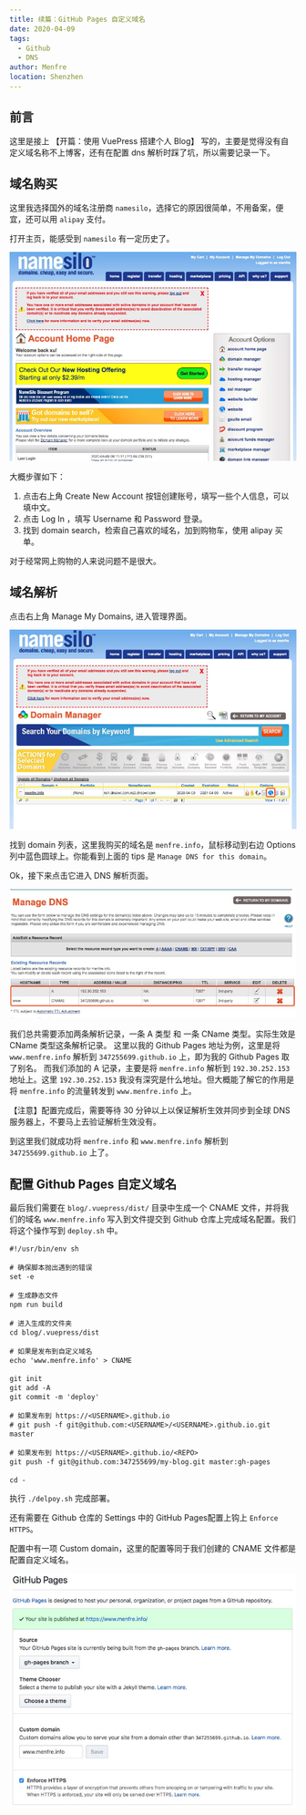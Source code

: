 ```yaml
---
title: 续篇：GitHub Pages 自定义域名 
date: 2020-04-09
tags: 
  - Github
  - DNS
author: Menfre
location: Shenzhen  
---
```


## 前言

这里是接上 【开篇：使用 VuePress 搭建个人 Blog】 写的，主要是觉得没有自定义域名称不上博客，还有在配置 dns 解析时踩了坑，所以需要记录一下。

## 域名购买

这里我选择国外的域名注册商 `namesilo`，选择它的原因很简单，不用备案，便宜，还可以用 `alipay` 支付。 

打开主页，能感受到 `namesilo` 有一定历史了。

![namesilo](/image/namesilo.jpg)

大概步骤如下：

1. 点击右上角 Create New Account 按钮创建账号，填写一些个人信息，可以填中文。
2. 点击 Log In ，填写 Username 和 Password 登录。
3. 找到 domain search，检索自己喜欢的域名，加到购物车，使用 alipay 买单。

对于经常网上购物的人来说问题不是很大。

## 域名解析

点击右上角 Manage My Domains, 进入管理界面。

![domain-manage](/image/domain-manage.jpg)

找到 domain 列表，这里我购买的域名是 `menfre.info`，鼠标移动到右边 Options 列中蓝色圆球上。你能看到上面的 tips 是 `Manage DNS for this domain`。

Ok，接下来点击它进入 DNS 解析页面。

![manage-dns](/image/manage-dns.jpg)

我们总共需要添加两条解析记录，一条 A 类型 和 一条 CName 类型。实际生效是 CName 类型这条解析记录。
这里以我的 Github Pages 地址为例，这里是将 `www.menfre.info` 解析到 `347255699.github.io` 上，即为我的 Github Pages 取了别名。
而我们添加的 A 记录，主要是将 `menfre.info` 解析到 `192.30.252.153` 地址上。这里 `192.30.252.153` 我没有深究是什么地址。但大概能了解它的作用是将 `menfre.info` 的流量转发到 `www.menfre.info` 上。

【注意】配置完成后，需要等待 30 分钟以上以保证解析生效并同步到全球 DNS 服务器上，不要马上去验证解析生效没有。

到这里我们就成功将 `menfre.info` 和 `www.menfre.info` 解析到 `347255699.github.io` 上了。

## 配置 Github Pages 自定义域名

最后我们需要在 `blog/.vuepress/dist/` 目录中生成一个 CNAME 文件，并将我们的域名 `www.menfre.info` 写入到文件提交到 Github 仓库上完成域名配置。我们将这个操作写到 `deploy.sh` 中。

```shell
#!/usr/bin/env sh

# 确保脚本抛出遇到的错误
set -e

# 生成静态文件
npm run build

# 进入生成的文件夹
cd blog/.vuepress/dist

# 如果是发布到自定义域名
echo 'www.menfre.info' > CNAME

git init
git add -A
git commit -m 'deploy'

# 如果发布到 https://<USERNAME>.github.io
# git push -f git@github.com:<USERNAME>/<USERNAME>.github.io.git master

# 如果发布到 https://<USERNAME>.github.io/<REPO>
git push -f git@github.com:347255699/my-blog.git master:gh-pages

cd -
```

执行 `./delpoy.sh` 完成部署。

还有需要在 Github 仓库的 Settings 中的 GitHub Pages配置上钩上 `Enforce HTTPS`。

配置中有一项 Custom domain，这里的配置等同于我们创建的 CNAME 文件都是配置自定义域名。

![github-settings](/image/github-settings.jpg)


 








